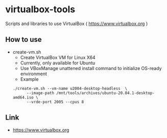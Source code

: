 # virtualbox-tools
Scripts and libraries to use VirtualBox ( https://www.virtualbox.org )

## How to use
* create-vm.sh
  * Create VirtualBox VM for Linux X64
  * Currently, only available for Ubuntu 
  * Use VBoxManage unattened install command to initialize OS-ready environment 
  * Example 
  ```
  ./create-vm.sh --vm-name u2004-desktop-headless  \
        --image-path /mnt/tools/archives/ubuntu-20.04.1-desktop-amd64.iso \
        --vrde-port 2005 --cpus 8
  ```

## Link
* https://www.virtualbox.org
